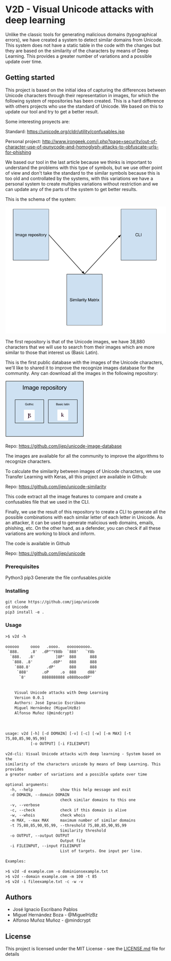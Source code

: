 # V2D - Visual Unicode attacks with deep learning

Unlike the classic tools for generating malicious domains (typographical errors), we have created a system to detect similar domains from Unicode. This system does not have a static table in the code with the changes but they are based on the similarity of the characters by means of Deep Learning. This provides a greater number of variations and a possible update over time.

## Getting started

This project is based on the initial idea of capturing the differences between Unicode characters through their representation in images, for which the following system of repositories has been created. This is a hard difference with others projects who use the standard of Unicode. We based on this to update our tool and try to get a better result.

Some interesting proyects are:

Standard: https://unicode.org/cldr/utility/confusables.jsp

Personal project: http://www.irongeek.com/i.php?page=security/out-of-character-use-of-punycode-and-homoglyph-attacks-to-obfuscate-urls-for-phishing

We based our tool in the last article because we thinks is important to understand the problems with this type of symbols, but we use other point of view and don't take the standard to the similar symbols because this is too old and controllated by the systems, with this variations we have a personal system to create multiples variations without restriction and we can update any of the parts of the system to get better results.

This is the schema of the system:

![Alt text](/img/Architecture.png "Repositories system.")

The first repository is that of the Unicode images, we have 38,880 characters that we will use to search from their images which are more similar to those that interest us (Basic Latin).

This is the first public database with the images of the Unicode characters, we'll like to shared it to improve the recognize images database for the community. Any can download all the images in the following repository:

![Alt text](/img/repository.png "Image repository.")

Repo: https://github.com/jiep/unicode-image-database

The images are available for all the community to improve the algorithms to recognize characters.

To calculate the similarity between images of Unicode characters, we use Transfer Learning with Keras, all this project are available in Github:

Repo: https://github.com/jiep/unicode-similarity

This code extract all the image features to compare and create a confusables file that we used in the CLI.

Finally, we use the result of this repository to create a CLI to generate all the possible combinations with each similar letter of each letter in Unicode. As an attacker, it can be used to generate malicious web domains, emails, phishing, etc. On the other hand, as a defender, you can check if all these variations are working to block and inform.

The code is available in Github

Repo: https://github.com/jiep/unicode

### Prerequisites

Python3
pip3
Generate the file confusables.pickle

### Installing

```
git clone https://github.com/jiep/unicode
cd Unicode
pip3 install -e .
```

### Usage

```
>$ v2d -h

oooooo     oooo   .oooo.   oooooooooo.
 `888.     .8'  .dP""Y88b  `888'   `Y8b
  `888.   .8'         ]8P'  888      888
   `888. .8'        .d8P'   888      888
    `888.8'       .dP'      888      888
     `888'      .oP     .o  888     d88'
      `8'       8888888888 o888bood8P'


    Visual Unicode attacks with Deep Learning
    Version 0.0.1
    Authors: José Ignacio Escribano
    Miguel Hernández (MiguelHzBz)
    Alfonso Muñoz (@mindcrypt)



usage: v2d [-h] [-d DOMAIN] [-v] [-c] [-w] [-m MAX] [-t 75,80,85,90,95,99]
           [-o OUTPUT] [-i FILEINPUT]

v2d-cli: Visual Unicode attacks with deep learning - System based on the
similarity of the characters unicode by means of Deep Learning. This provides
a greater number of variations and a possible update over time

optional arguments:
  -h, --help            show this help message and exit
  -d DOMAIN, --domain DOMAIN
                        check similar domains to this one
  -v, --verbose
  -c, --check           check if this domain is alive
  -w, --whois           check whois
  -m MAX, --max MAX     maximum number of similar domains
  -t 75,80,85,90,95,99, --threshold 75,80,85,90,95,99
                        Similarity threshold
  -o OUTPUT, --output OUTPUT
                        Output file
  -i FILEINPUT, --input FILEINPUT
                        List of targets. One input per line.

Examples:

>$ v2d -d example.com -o dominionsexample.txt
>$ v2d --domain example.com -m 100 -t 85
>$ v2d -i fileexample.txt -c -w -v

```



## Authors

* José Ignacio Escribano Pablos
* Miguel Hernández Boza - @MiguelHzBz
* Alfonso Muñoz Muñoz - @mindcrypt

## License

This project is licensed under the MIT License - see the [LICENSE.md](LICENSE.md) file for details
